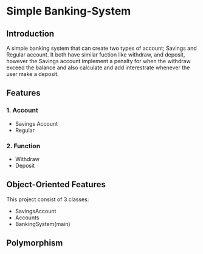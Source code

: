 # Simple Banking-System
## Introduction 
A simple banking system that can create two types of account; Savings and Regular account. It both have similar fuction like withdraw, and deposit, however the Savings account implement a penalty for when the withdraw exceed the balance and also calculate and add interestrate whenever the user make a deposit.

## Features
### 1. Account
* Savings Account
* Regular
### 2. Function
* Withdraw
* Deposit

## Object-Oriented Features
This project consist of 3 classes:
* SavingsAccount
* Accounts
* BankingSystem(main)

## Polymorphism




